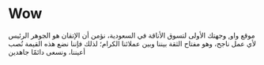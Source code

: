 # Wow
موقع واو, وجهتك الأولى لتسوق الأناقة في السعودية، نؤمن أن الإتقان هو الجوهر الرئيس لأي عمل ناجح، وهو مفتاح الثقة بيننا وبين عملائنا الكرام؛ لذلك فإننا نضع هذه القيمة نُصب أعيننا، ونسعى دائمًا جاهدين
